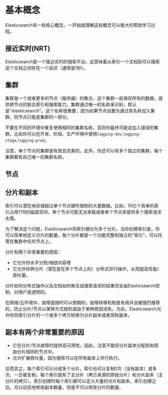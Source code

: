 # 基本概念

Elasticsearch有一些核心概念。一开始就理解这些概念可以极大的帮助学习过程。

## 接近实时(NRT)

Elasticsearch是一个接近实时的搜索平台。这意味着从索引一个文档到可以搜索这个文档之间存在一个延迟（通常是1秒）。

## 集群

集群是一个或者更多的节点（服务器）的集合，这个集群一起保存所有的数据，提供跨节点的联合索引和搜索能力。集群通过唯一的名称来识别，默认是"elasticsearch"。这个名称很重要，因为如果节点设置为通过其名称加入集群，则节点只能是集群的一部分。

不要在不同的环境中重复使用相同的集群名称，否则你最终可能会加入错误的集群。比如你可以在开发、阶段、生产环境中使用`logging-dev`,`logging-stage`,`logging-prod`。

注意，单个节点的集群是有效且完美的。此外，你还可以有多个独立的集群，每个集群都有自己唯一的集群名称。

## 节点

## 分片和副本

索引可以潜在地存储超过单个节点硬件限制的大量数据。比如，10亿个简单的索引占用1TB的磁盘空间，单个节点可能无法承载或者单个节点来提供多个搜索请求太慢。

为了解决这个问题，Elasticsearch将索引细分为多个分片。当你创建索引是，你可以简单地定义分片的数量。每个分片都是一个功能完整和独立的“索引”，可以托管在集群中任何节点上。

分片有两个非常重要的原因：

- 它允许你水平分割/缩放内容卷
- 它允许你跨分片（潜在是在多个节点上的）分布式并行操作，从而提高性能/吞吐量。

分片如何分布式操作以及文档如何聚合成搜索请求的结果完全由Elasticsearch控制，对用户是透明的。

在网络/云环境中，故障是随时可以预期的。故障转移机制是有用并且被强烈推荐的，防止分片/节点以某种方式脱机或由于某种原因消失。为此，Elasticsearch允许你将索引分片的一个或多个拷贝转换为分片副本或者简称副本。

## 副本有两个非常重要的原因

- 它在分片/节点故障时提供高可用性。因此，注意不能将分片副本分配到和原始分片相同的节点中。
- 允许扩展吞吐量，因为搜索可以在所有副本上并行执行。

总而言之，每个索引可以分成多个分片。索引也可以复制0次（没有副本）或多次。一旦被复制，每个索引就有了主分片（拷贝来源的原始分片）和分片副本（主分片的拷贝）。索引创建时每个索引都可以定义大量的分片和副本。索引创建之后，可以动态地修改副本数量，但是不可以修改分片的数量。

